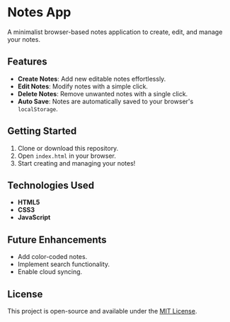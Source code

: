 # Notes App

A minimalist browser-based notes application to create, edit, and manage your notes.

## Features

- **Create Notes**: Add new editable notes effortlessly.
- **Edit Notes**: Modify notes with a simple click.
- **Delete Notes**: Remove unwanted notes with a single click.
- **Auto Save**: Notes are automatically saved to your browser's `localStorage`.

## Getting Started

1. Clone or download this repository.
2. Open `index.html` in your browser.
3. Start creating and managing your notes!

## Technologies Used

- **HTML5**
- **CSS3**
- **JavaScript**

## Future Enhancements

- Add color-coded notes.
- Implement search functionality.
- Enable cloud syncing.

## License

This project is open-source and available under the [MIT License](LICENSE).

